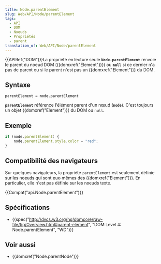 ```yaml
---
title: Node.parentElement
slug: Web/API/Node/parentElement
tags:
  - API
  - DOM
  - Noeuds
  - Propriétés
  - parent
translation_of: Web/API/Node/parentElement
---
```

{{APIRef("DOM")}}La propriété en lecture seule **`Node.parentElement`** renvoie le parent du noeud DOM ({{domxref("Element")}}) ou **`null`** si ce dernier n'a pas de parent ou si le parent n'est pas un {{domxref("Element")}} du DOM.

## Syntaxe

    parentElement = node.parentElement

**`parentElement`** référence l'élément parent d'un nœud (**`node`**). C'est toujours un objet {{domxref("Element")}} du DOM ou `null`.

## Exemple

```js
if (node.parentElement) {
    node.parentElement.style.color = "red";
}
```

## Compatibilité des navigateurs

Sur quelques navigateurs, la propriété `parentElement` est seulement définie sur les noeuds qui sont eux-mêmes des {{domxref("Element")}}. En particulier, elle n'est pas définie sur les noeuds texte.

{{Compat("api.Node.parentElement")}}

## Spécifications

- {{spec("http://dvcs.w3.org/hg/domcore/raw-file/tip/Overview.html#parent-element", "DOM Level 4: Node.parentElement", "WD")}}

## Voir aussi

- {{domxref("Node.parentNode")}}
